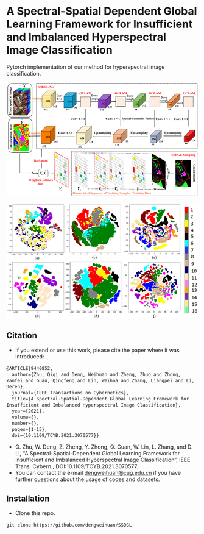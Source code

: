 # A Spectral-Spatial Dependent Global Learning Framework for Insufficient and Imbalanced Hyperspectral Image Classification

Pytorch implementation of our method for hyperspectral image classification.

![](framework.png)

![](t_SNE.png)


## Citation
+ If you extend or use this work, please cite the paper where it was introduced:
```
@ARTICLE{9440852,
  author={Zhu, Qiqi and Deng, Weihuan and Zheng, Zhuo and Zhong, Yanfei and Guan, Qingfeng and Lin, Weihua and Zhang, Liangpei and Li, Deren},
  journal={IEEE Transactions on Cybernetics}, 
  title={A Spectral-Spatial-Dependent Global Learning Framework for Insufficient and Imbalanced Hyperspectral Image Classification}, 
  year={2021},
  volume={},
  number={},
  pages={1-15},
  doi={10.1109/TCYB.2021.3070577}}
```
+ Q. Zhu, W. Deng, Z. Zheng, Y. Zhong, Q. Guan, W. Lin, L. Zhang, and D. Li, 
“A Spectral-Spatial-Dependent Global Learning Framework for Insufficient and Imbalanced Hyperspectral Image Classification”, 
IEEE Trans. Cybern., DOI:10.1109/TCYB.2021.3070577.
+ You can contact the e-mail dengweihuan@cug.edu.cn if you have further questions about the usage of codes and datasets.

## Installation
  
* Clone this repo.
```
git clone https://github.com/dengweihuan/SSDGL
```


